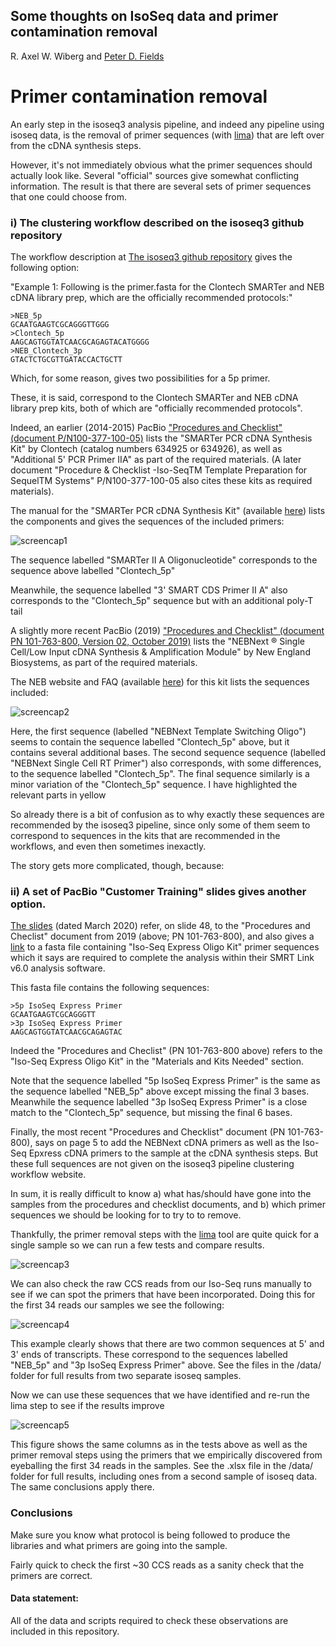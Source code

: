 
## Some thoughts on IsoSeq data and primer contamination removal
R. Axel W. Wiberg and [Peter D. Fields](https://github.com/peterdfields)

# Primer contamination removal
An early step in the isoseq3 analysis pipeline, and indeed any pipeline using isoseq data, is the removal of primer sequences (with [lima](https://github.com/pacificbiosciences/barcoding)) that are left over from the cDNA synthesis steps.

However, it's not immediately obvious what the primer sequences should actually look like. Several "official" sources give somewhat conflicting information.
The result is that there are several sets of primer sequences that one could choose from.

### i) The clustering workflow described on the isoseq3 github repository
The workflow description at [The isoseq3 github repository](https://github.com/PacificBiosciences/IsoSeq/blob/master/isoseq-clustering.md) gives the following option:

"Example 1: Following is the primer.fasta for the Clontech SMARTer and NEB cDNA library prep, which are the officially recommended protocols:"

    >NEB_5p
    GCAATGAAGTCGCAGGGTTGGG
    >Clontech_5p
    AAGCAGTGGTATCAACGCAGAGTACATGGGG
    >NEB_Clontech_3p
    GTACTCTGCGTTGATACCACTGCTT

Which, for some reason, gives two possibilities for a 5p primer.

These, it is said, correspond to the Clontech SMARTer and NEB cDNA library prep kits, both of which are "officially recommended protocols".

Indeed, an earlier (2014-2015) PacBio ["Procedures and Checklist" (document P/N100-377-100-05)](https://www.google.com/url?sa=t&rct=j&q=&esrc=s&source=web&cd=&ved=2ahUKEwiVx9mY2bHsAhXDCOwKHVOkAxQQFjAAegQIARAC&url=https%3A%2F%2Fwww.pacb.com%2Fwp-content%2Fuploads%2F2015%2F09%2FProcedure-Checklist-Isoform-Sequencing-Iso-Seq-using-the-Clontech-SMARTer-PCR-cDNA-Synthesis-Kit-and-the-BluePippin-Size-Selection-System.pdf&usg=AOvVaw3R69LeklQlDTu5GRKJFvxx) lists the "SMARTer PCR cDNA Synthesis Kit" by Clontech (catalog numbers 634925 or 634926), as well as "Additional 5' PCR Primer IIA" as part of the required materials. (A later document "Procedure & Checklist -Iso-SeqTM Template Preparation for SequelTM Systems" P/N100-377-100-05 also cites these kits as required materials).

The manual for the "SMARTer PCR cDNA Synthesis Kit" (available [here](https://www.takarabio.com/documents/User%20Manual/SMARTer%20PCR%20cDNA%20Synthesis%20Kit%20User%20Manual%20%28PT4097-1%29_040114.pdf)) lists the components and gives the sequences of the included primers:


![screencap1][screencap1]


The sequence labelled "SMARTer II A Oligonucleotide" corresponds to the sequence above labelled "Clontech_5p"

Meanwhile, the sequence labelled "3' SMART CDS Primer II A" also corresponds to the "Clontech_5p" sequence but with an additional poly-T tail

A slightly more recent PacBio (2019) ["Procedures and Checklist" (document PN 101-763-800, Version 02, October 2019)](https://www.google.com/url?sa=t&rct=j&q=&esrc=s&source=web&cd=&ved=2ahUKEwj-1brb2LHsAhWJ66QKHU15DYoQFjAAegQIAxAC&url=https%3A%2F%2Fwww.pacb.com%2Fwp-content%2Fuploads%2FProcedure-Checklist-Iso-Seq-Express-Template-Preparation-for-Sequel-and-Sequel-II-Systems.pdf&usg=AOvVaw2nrSzQEvwgP8D3E5QvxYY0) lists the "NEBNext ® Single Cell/Low Input cDNA Synthesis & Amplification Module" by New England Biosystems, as part of the required materials.

The NEB website and FAQ (available [here](https://international.neb.com/products/e6421-nebnext-single-cell-low-input-cdna-synthesis-and-amplification-module#Product%20Information)) for this kit lists the sequences included:


![screencap2][screencap2]


Here, the first sequence (labelled "NEBNext Template Switching Oligo") seems to contain the sequence labelled "Clontech_5p" above, but it contains several additional bases.
The second sequence sequence (labelled "NEBNext Single Cell RT Primer") also corresponds, with some differences, to the sequence labelled "Clontech_5p". 
The final sequence similarly is a minor variation of the "Clontech_5p" sequence.
I have highlighted the relevant parts in yellow

So already there is a bit of confusion as to why exactly these sequences are recommended by the isoseq3 pipeline, since only some of them seem to correspond to sequences in the kits that are recommended in the workflows, and even then sometimes inexactly.


The story gets more complicated, though, because:

### ii) A set of PacBio "Customer Training" slides gives another option.
[The slides](https://www.google.com/url?sa=t&rct=j&q=&esrc=s&source=web&cd=&cad=rja&uact=8&ved=2ahUKEwi6ksOG2LHsAhXQ-aQKHYHPAgsQFjAAegQIAhAC&url=https%3A%2F%2Fwww.pacb.com%2Fwp-content%2Fuploads%2FIso-Seq-Express-Library-Preparation-Using-SMRTbell-Express-Template-Prep-Kit-2.0-%25E2%2580%2593-Customer-Training.pdf&usg=AOvVaw2qz-aAkRlD2cCmrskewy7E) (dated March 2020) refer, on slide 48, to the "Procedures and Checlist" document from 2019 (above; PN 101-763-800), and also gives a [link](https://www.pacb.com/wp-content/uploads/IsoSeqPrimers_Express_SMRTLink6.0.fasta_.zip) to a fasta file containing "Iso-Seq Express Oligo Kit" primer sequences which it says are required to complete the analysis within their SMRT Link v6.0 analysis software.

This fasta file contains the following sequences:


    >5p IsoSeq Express Primer
    GCAATGAAGTCGCAGGGTT
    >3p IsoSeq Express Primer
    AAGCAGTGGTATCAACGCAGAGTAC


Indeed the "Procedures and Checlist" (PN 101-763-800 above) refers to the "Iso-Seq Express Oligo Kit" in the "Materials and Kits Needed" section.

Note that the sequence labelled "5p IsoSeq Express Primer" is the same as the sequence labelled "NEB_5p" above except missing the final 3 bases. Meanwhile the sequence labelled "3p IsoSeq Express Primer" is a close match to the "Clontech_5p" sequence, but missing the final 6 bases.


Finally, the most recent "Procedures and Checklist" document (PN 101-763-800), says on page 5 to add the NEBNext cDNA primers as well as the Iso-Seq Epxress cDNA primers to the sample at the cDNA synthesis steps. But these full sequences are not given on the isoseq3 pipeline clustering workflow website.


In sum, it is really difficult to know a) what has/should have gone into the samples from the procedures and checklist documents, and b) which primer sequences we should be looking for to try to to remove.


Thankfully, the primer removal steps with the [lima](https://github.com/pacificbiosciences/barcoding) tool are quite quick for a single sample so we can run a few tests and compare results.


![screencap3][screencap3]


We can also check the raw CCS reads from our Iso-Seq runs manually to see if we can spot the primers that have been incorporated. Doing this for the first 34 reads our samples we see the following:

![screencap4][screencap4]


This example clearly shows that there are two common sequences at 5' and 3' ends of transcripts. These correspond to the sequences labelled "NEB_5p" and "3p IsoSeq Express Primer" above.
See the files in the /data/ folder for full results from two separate isoseq samples.

Now we can use these sequences that we have identified and re-run the lima step to see if the results improve

![screencap5][screencap5]

This figure shows the same columns as in the tests above as well as the primer removal steps using the primers that we empirically discovered from eyeballing the first 34 reads in the samples.
See the .xlsx file in the /data/ folder for full results, including ones from a second sample of isoseq data. The same conclusions apply there.

### Conclusions

Make sure you know what protocol is being followed to produce the libraries and what primers are going into the sample.

Fairly quick to check the first ~30 CCS reads as a sanity check that the primers are correct.


#### Data statement:
All of the data and scripts required to check these observations are included in this repository.


[screencap1]: /figures/SMARTer_PCR_cDNA_Synthesis_Kit_User_Manual_LoC.png "screencap1"
[screencap2]: /figures/NEBNext_Single_Cell_Low_Input_cDNA_Synthesis_and_Amplification_Module_FAQ.png "screencap2"
[screencap3]: /figures/primer_removal_tests1.png "screencap3"
[screencap4]: /figures/primers_in_reads.png "screencap4"
[screencap5]: /figures/primer_removal_tests2.png "screencap5"













